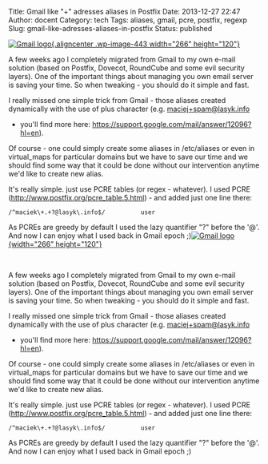 Title: Gmail like "+" adresses aliases in Postfix
Date: 2013-12-27 22:47
Author: docent
Category: tech
Tags: aliases, gmail, pcre, postfix, regexp
Slug: gmail-like-adresses-aliases-in-postfix
Status: published

<!--:en-->

[![Gmail
logo](http://maciek.lasyk.info/sysop/wp-content/uploads/2013/12/Gmail_logo.png){.aligncenter
.wp-image-443 width="266"
height="120"}](http://maciek.lasyk.info/sysop/wp-content/uploads/2013/12/Gmail_logo.png)

A few weeks ago I completely migrated from Gmail to my own e-mail
solution (based on Postfix, Dovecot, RoundCube and some evil security
layers). One of the important things about managing you own email server
is saving your time. So when tweaking - you should do it simple and
fast.

I really missed one simple trick from Gmail - those aliases created
dynamically with the use of plus character (e.g. maciej+spam@lasyk.info
- you'll find more
here: <https://support.google.com/mail/answer/12096?hl=en>).

Of course - one could simply create some aliases in /etc/aliases or even
in virtual\_maps for particular domains but we have to save our time and
we should find some way that it could be done without our intervention
anytime we'd like to create new alias.

It's really simple. just use PCRE tables (or regex - whatever). I used
PCRE (<http://www.postfix.org/pcre_table.5.html>) - and added just one
line there:

``` {.lang:default .decode:true}
/^maciek\+.+?@lasyk\.info$/          user
```

As PCREs are greedy by default I used the lazy quantifier "?" before the
'@'. And now I can enjoy what I used back in Gmail epoch
;)<!--:--><!--:pl-->[![Gmail
logo](http://maciek.lasyk.info/sysop/wp-content/uploads/2013/12/Gmail_logo.png){width="266"
height="120"}](http://maciek.lasyk.info/sysop/wp-content/uploads/2013/12/Gmail_logo.png)

 

A few weeks ago I completely migrated from Gmail to my own e-mail
solution (based on Postfix, Dovecot, RoundCube and some evil security
layers). One of the important things about managing you own email server
is saving your time. So when tweaking - you should do it simple and
fast.

I really missed one simple trick from Gmail - those aliases created
dynamically with the use of plus character (e.g. maciej+spam@lasyk.info
- you'll find more
here: <https://support.google.com/mail/answer/12096?hl=en>).

Of course - one could simply create some aliases in /etc/aliases or even
in virtual\_maps for particular domains but we have to save our time and
we should find some way that it could be done without our intervention
anytime we'd like to create new alias.

It's really simple. just use PCRE tables (or regex - whatever). I used
PCRE (<http://www.postfix.org/pcre_table.5.html>) - and added just one
line there:

    /^maciek\+.+?@lasyk\.info$/          user

As PCREs are greedy by default I used the lazy quantifier "?" before the
'@'. And now I can enjoy what I used back in Gmail epoch ;)<!--:-->
